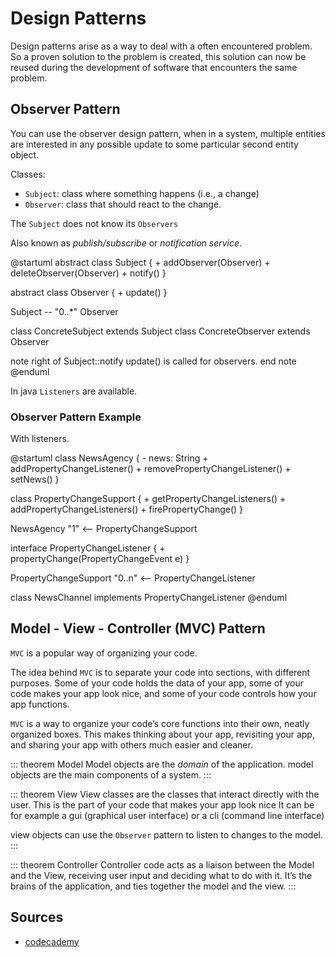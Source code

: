 # Design Patterns

Design patterns arise as a way to
deal with a often encountered problem.
So a proven solution to the problem is created,
this solution can now be reused during the development
of software that encounters the same problem.

## Observer Pattern
You can use the observer design pattern, when in a system, multiple entities are interested in any possible update to some particular second entity object.

Classes:
+ `Subject`: class where something happens (i.e., a change)
+ `Observer`: class that should react to the change.

The `Subject` does not know its `Observers`

Also known as *publish/subscribe* or *notification service*.

@startuml
abstract class Subject {
    + addObserver(Observer)
    + deleteObserver(Observer)
    + notify()
}

abstract class Observer {
    + update()
}

Subject -- "0..*" Observer

class ConcreteSubject extends Subject
class ConcreteObserver extends Observer

note right of Subject::notify
update() is called for observers.
end note
@enduml

In java `Listeners` are available.

### Observer Pattern Example
With listeners.

@startuml
class NewsAgency {
    - news: String
    + addPropertyChangeListener()
    + removePropertyChangeListener()
    + setNews()
}

class PropertyChangeSupport {
    + getPropertyChangeListeners()
    + addPropertyChangeListeners()
    + firePropertyChange()
}

NewsAgency "1" <-- PropertyChangeSupport

interface PropertyChangeListener {
    + propertyChange(PropertyChangeEvent e)
}

PropertyChangeSupport "0..n" <-- PropertyChangeListener

class NewsChannel implements PropertyChangeListener
@enduml

## Model - View - Controller (MVC) Pattern
`MVC` is a popular way of organizing your code.

The idea behind `MVC` is to separate your code into sections, with different purposes. Some of your code holds the data of your app, some of your code makes your app look nice, and some of your code controls how your app functions.

`MVC` is a way to organize your code’s core functions into their own, neatly organized boxes. This makes thinking about your app, revisiting your app, and sharing your app with others much easier and cleaner.

::: theorem Model
Model objects are the *domain* of the application.
model objects are the main components of a system.
:::

::: theorem View
View classes are the classes that interact directly
with the user. This is the part of your code that makes
your app look nice It can be for example a gui (graphical user interface) or a cli (command line interface)

view objects can use the `Observer` pattern to
listen to changes to the model.
:::

::: theorem Controller
Controller code acts as a liaison between the Model and the View, receiving user input and deciding what to do with it. It’s the brains of the application, and ties together the model and the view.
:::



## Sources
+ [codecademy](codecademy.com/articles/mvc)